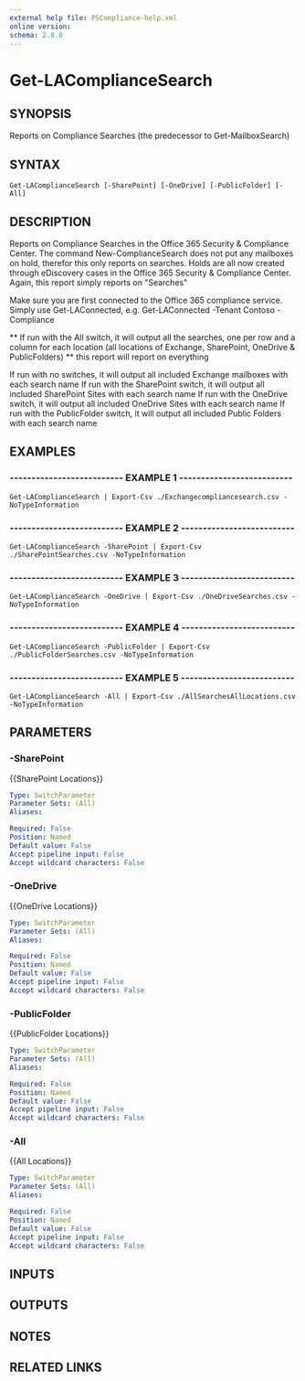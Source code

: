 ```yaml
---
external help file: PSCompliance-help.xml
online version: 
schema: 2.0.0
---
```


# Get-LAComplianceSearch

## SYNOPSIS
Reports on Compliance Searches (the predecessor to Get-MailboxSearch)

## SYNTAX

```
Get-LAComplianceSearch [-SharePoint] [-OneDrive] [-PublicFolder] [-All]
```

## DESCRIPTION
Reports on Compliance Searches in the Office 365 Security & Compliance Center. 
The command New-ComplianceSearch does not put any mailboxes on hold, therefor this only reports on searches.
Holds are all now created through eDiscovery cases in the Office 365 Security & Compliance Center.
Again, this report simply reports on "Searches"

Make sure you are first connected to the Office 365 compliance service. 
Simply use Get-LAConnected,  e.g.
Get-LAConnected -Tenant Contoso -Compliance

** If run with the All switch, it will output all the searches, one per row and a column for each location (all locations of Exchange, SharePoint, OneDrive & PublicFolders)
  ** this report will report on everything

If run with no switches, it will output all included Exchange mailboxes with each search name
If run with the SharePoint switch, it will output all included SharePoint Sites with each search name
If run with the OneDrive switch, it will output all included OneDrive Sites with each search name
If run with the PublicFolder switch, it will output all included Public Folders with each search name

## EXAMPLES

### -------------------------- EXAMPLE 1 --------------------------
```
Get-LAComplianceSearch | Export-Csv ./Exchangecompliancesearch.csv -NoTypeInformation
```

### -------------------------- EXAMPLE 2 --------------------------
```
Get-LAComplianceSearch -SharePoint | Export-Csv ./SharePointSearches.csv -NoTypeInformation
```

### -------------------------- EXAMPLE 3 --------------------------
```
Get-LAComplianceSearch -OneDrive | Export-Csv ./OneDriveSearches.csv -NoTypeInformation
```

### -------------------------- EXAMPLE 4 --------------------------
```
Get-LAComplianceSearch -PublicFolder | Export-Csv ./PublicFolderSearches.csv -NoTypeInformation
```

### -------------------------- EXAMPLE 5 --------------------------
```
Get-LAComplianceSearch -All | Export-Csv ./AllSearchesAllLocations.csv -NoTypeInformation
```

## PARAMETERS

### -SharePoint
{{SharePoint Locations}}

```yaml
Type: SwitchParameter
Parameter Sets: (All)
Aliases: 

Required: False
Position: Named
Default value: False
Accept pipeline input: False
Accept wildcard characters: False
```

### -OneDrive
{{OneDrive Locations}}

```yaml
Type: SwitchParameter
Parameter Sets: (All)
Aliases: 

Required: False
Position: Named
Default value: False
Accept pipeline input: False
Accept wildcard characters: False
```

### -PublicFolder
{{PublicFolder Locations}}

```yaml
Type: SwitchParameter
Parameter Sets: (All)
Aliases: 

Required: False
Position: Named
Default value: False
Accept pipeline input: False
Accept wildcard characters: False
```

### -All
{{All Locations}}

```yaml
Type: SwitchParameter
Parameter Sets: (All)
Aliases: 

Required: False
Position: Named
Default value: False
Accept pipeline input: False
Accept wildcard characters: False
```

## INPUTS

## OUTPUTS

## NOTES

## RELATED LINKS


